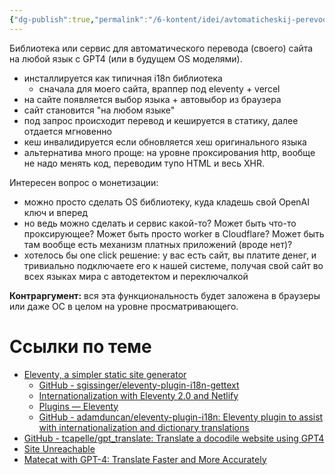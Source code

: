 ```yaml
---
{"dg-publish":true,"permalink":"/6-kontent/idei/avtomaticheskij-perevod-sajtov-s-gpt-4/"}
---
```


Библиотека или сервис для автоматического перевода (своего) сайта на любой язык с GPT4 (или в будущем OS моделями).

- инсталлируется как типичная i18n библиотека
	- сначала для моего сайта, враппер под eleventy + vercel
- на сайте появляется выбор языка +  автовыбор из браузера
- сайт становится "на любом языке"
- под запрос происходит перевод и кешируется в статику, далее отдается мгновенно
- кеш инвалидируется если обновляется хеш оригинального языка
- альтернатива много проще: на уровне проксирования http, вообще не надо менять код, переводим тупо HTML и весь XHR.

Интересен вопрос о монетизации:
- можно просто сделать OS библиотеку, куда кладешь свой OpenAI ключ и вперед
- но ведь можно сделать и сервис какой-то? Может быть что-то проксирующее? Может быть просто worker в Cloudflare? Может быть там вообще есть механизм платных приложений (вроде нет)?
- хотелось бы one click решение: у вас есть сайт, вы платите денег, и тривиально подключаете его к нашей системе, получая свой сайт во всех языках мира с автодетектом и переключалкой

**Контраргумент:** вся эта функциональность будет заложена в браузеры или даже ОС в целом на уровне просматривающего. 

# Ссылки по теме
- [Eleventy, a simpler static site generator](https://www.11ty.dev/)
	- [GitHub - sgissinger/eleventy-plugin-i18n-gettext](https://github.com/sgissinger/eleventy-plugin-i18n-gettext)
	- [Internationalization with Eleventy 2.0 and Netlify](https://www.lenesaile.com/en/blog/internationalization-with-eleventy-20-and-netlify/)
	- [Plugins — Eleventy](https://www.11ty.dev/docs/plugins/)
	- [GitHub - adamduncan/eleventy-plugin-i18n: Eleventy plugin to assist with internationalization and dictionary translations](https://github.com/adamduncan/eleventy-plugin-i18n)
- [GitHub - tcapelle/gpt\_translate: Translate a docodile website using GPT4](https://github.com/tcapelle/gpt_translate)
- [Site Unreachable](https://www.smartcat.com/news/gpt-4-release/)
- [Matecat with GPT-4: Translate Faster and More Accurately](https://translated.com/matecat-gpt-4)

<blockquote class="twitter-tweet"><a href="https://twitter.com/user/status/1759276727962931597?ref_src=twsrc%5Etfw"></a></blockquote> <script async src="https://platform.twitter.com/widgets.js" charset="utf-8"></script>